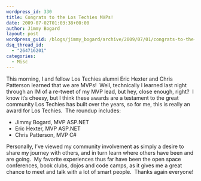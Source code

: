 ```yaml
---
wordpress_id: 330
title: Congrats to the Los Techies MVPs!
date: 2009-07-02T01:03:38+00:00
author: Jimmy Bogard
layout: post
wordpress_guid: /blogs/jimmy_bogard/archive/2009/07/01/congrats-to-the-los-techies-mvps.aspx
dsq_thread_id:
  - "264716201"
categories:
  - Misc
---
```

This morning, I and fellow Los Techies alumni Eric Hexter and Chris Patterson learned that we are MVPs!&#160; Well, technically I learned last night through an IM of a re-tweet of my MVP lead, but hey, close enough, right?&#160; I know it’s cheesy, but I think these awards are a testament to the great community Los Techies has built over the years, so for me, this is really an award for Los Techies.&#160; The roundup includes:

  * Jimmy Bogard, MVP ASP.NET
  * Eric Hexter, MVP ASP.NET
  * Chris Patterson, MVP C#

Personally, I’ve viewed my community involvement as simply a desire to share my journey with others, and in turn learn where others have been and are going.&#160; My favorite experiences thus far have been the open space conferences, book clubs, dojos and code camps, as it gives me a great chance to meet and talk with a lot of smart people.&#160; Thanks again everyone!